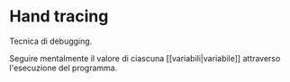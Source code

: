 # Hand tracing

Tecnica di debugging.

Seguire mentalmente il valore di ciascuna [[variabili|variabile]] attraverso l'esecuzione del programma.